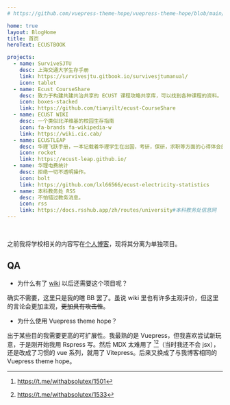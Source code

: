 ```yaml
---
# https://github.com/vuepress-theme-hope/vuepress-theme-hope/blob/main/demo/theme-blog/src/README.md?plain=1

home: true
layout: BlogHome
title: 首页
heroText: ECUSTBOOK

projects:
  - name: SurviveSJTU
    desc: 上海交通大学生存手册
    link: https://survivesjtu.gitbook.io/survivesjtumanual/
    icon: tablet
  - name: Ecust CourseShare
    desc: 致力于构建共建共治共享的 ECUST 课程攻略共享库，可以找到各种课程的资料。
    icon: boxes-stacked
    link: https://github.com/tianyilt/ecust-CourseShare
  - name: ECUST WIKI
    desc: 一个类似北洋维基的校园生存指南
    icon: fa-brands fa-wikipedia-w
    link: https://wiki.cic.cab/
  - name: ECUSTLEAP
    desc: 华理飞跃手册，一本记载着华理学生在出国，考研，保研，求职等方面的心得体会的手册。
    icon: rocket
    link: https://ecust-leap.github.io/
  - name: 华理电费统计
    desc: 拒绝一切不透明操作。
    icon: bolt
    link: https://github.com/lxl66566/ecust-electricity-statistics
  - name: 本科教务处 RSS
    desc: 不怕错过教务消息。
    icon: rss
    link: https://docs.rsshub.app/zh/routes/university#本科教务处信息网
---
```


<br/>

之前我将学校相关的内容写在[个人博客](https://absx.pages.dev/)，现将其分离为单独项目。

## QA

- 为什么有了 [wiki](https://wiki.cic.cab/) 以后还需要这个项目呢？

确实不需要，这里只是我的瞎 BB 罢了。虽说 wiki 里也有许多主观评价，但这里的言论会更加主观，~~更加具有攻击性~~。

- 为什么使用 Vuepress theme hope？

出于某些目的我需要更高的可扩展性。我最熟的是 Vuepress，但我喜欢尝试新玩意，于是刚开始我用 Rspress 写。然后 MDX 太难用了 [^1][^2]（当时我还不会 jsx），还是改成了习惯的 vue 系列，就用了 Vitepress。后来又换成了与我博客相同的 Vuepress theme hope。

[^1]: <https://t.me/withabsolutex/1501>
[^2]: <https://t.me/withabsolutex/1533>
